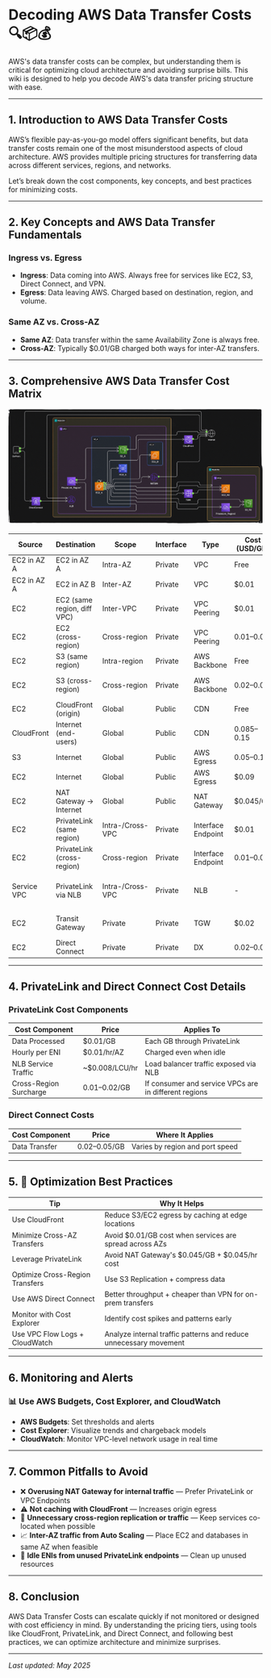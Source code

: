 # Decoding AWS Data Transfer Costs 🔍📦💰

AWS's data transfer costs can be complex, but understanding them is critical for optimizing cloud architecture and avoiding surprise bills. This wiki is designed to help you decode AWS's data transfer pricing structure with ease.

---

## 1. Introduction to AWS Data Transfer Costs

AWS’s flexible pay-as-you-go model offers significant benefits, but data transfer costs remain one of the most misunderstood aspects of cloud architecture. AWS provides multiple pricing structures for transferring data across different services, regions, and networks.

Let’s break down the cost components, key concepts, and best practices for minimizing costs.

---

## 2. Key Concepts and AWS Data Transfer Fundamentals

### Ingress vs. Egress

- **Ingress**: Data coming into AWS. Always free for services like EC2, S3, Direct Connect, and VPN.
- **Egress**: Data leaving AWS. Charged based on destination, region, and volume.

### Same AZ vs. Cross-AZ

- **Same AZ**: Data transfer within the same Availability Zone is always free.
- **Cross-AZ**: Typically $0.01/GB charged both ways for inter-AZ transfers.

---

## 3. Comprehensive AWS Data Transfer Cost Matrix

![AWS Data Transfer Overview](./aws-data-transfer-costs.gif)

| Source           | Destination           | Scope             | Interface        | Type           | Cost (USD/GB)   | Hourly Cost  | Notes                                             |
|------------------|------------------------|--------------------|-------------------|----------------|------------------|--------------|---------------------------------------------------|
| EC2 in AZ A      | EC2 in AZ A            | Intra-AZ           | Private           | VPC            | Free             | -            | Always free for same AZ                          |
| EC2 in AZ A      | EC2 in AZ B            | Inter-AZ           | Private           | VPC            | $0.01            | -            | Charged for both directions                      |
| EC2              | EC2 (same region, diff VPC) | Inter-VPC    | Private           | VPC Peering    | $0.01            | -            | No NAT cost, per-GB charge                       |
| EC2              | EC2 (cross-region)     | Cross-region       | Private           | VPC Peering    | $0.01–$0.02      | -            | Region-pair dependent                            |
| EC2              | S3 (same region)       | Intra-region       | Private           | AWS Backbone   | Free             | -            | Includes Lambda to S3                            |
| EC2              | S3 (cross-region)      | Cross-region       | Private           | AWS Backbone   | $0.02–$0.09      | -            | Depends on source/destination regions            |
| EC2              | CloudFront (origin)    | Global             | Public            | CDN            | Free             | -            | Egress to CloudFront is free                     |
| CloudFront       | Internet (end-users)   | Global             | Public            | CDN            | $0.085–$0.15     | -            | Region- and tier-dependent CDN pricing           |
| S3               | Internet               | Global             | Public            | AWS Egress     | $0.05–$0.15      | -            | Tiered pricing, region-dependent                 |
| EC2              | Internet               | Global             | Public            | AWS Egress     | $0.09            | -            | Standard egress pricing from EC2                 |
| EC2              | NAT Gateway → Internet | Global             | Public            | NAT Gateway    | $0.045/GB        | $0.045/hr    | Applies for traffic from private subnets         |
| EC2              | PrivateLink (same region) | Intra-/Cross-VPC | Private        | Interface Endpoint | $0.01         | $0.01/hr     | Charged per GB + per ENI/hr per AZ               |
| EC2              | PrivateLink (cross-region) | Cross-region    | Private           | Interface Endpoint | $0.01–$0.02 | $0.01/hr     | Additional cross-region surcharge may apply      |
| Service VPC      | PrivateLink via NLB    | Intra-/Cross-VPC   | Private           | NLB            | -                | ~$0.008/LCU/hr | For NLB processing exposed via PrivateLink       |
| EC2              | Transit Gateway        | Private            | Private           | TGW            | $0.02            | -            | Additional per VPC attachment charges            |
| EC2              | Direct Connect         | Private            | Private           | DX             | $0.02–$0.05      | -            | More cost-effective than VPN                     |

---

## 4. PrivateLink and Direct Connect Cost Details

### PrivateLink Cost Components

| Cost Component        | Price         | Applies To                                   |
|------------------------|---------------|----------------------------------------------|
| Data Processed         | $0.01/GB      | Each GB through PrivateLink                  |
| Hourly per ENI         | $0.01/hr/AZ   | Charged even when idle                       |
| NLB Service Traffic    | ~$0.008/LCU/hr| Load balancer traffic exposed via NLB        |
| Cross-Region Surcharge | $0.01–$0.02/GB| If consumer and service VPCs are in different regions |

### Direct Connect Costs

| Cost Component | Price           | Where It Applies                              |
|----------------|------------------|-----------------------------------------------|
| Data Transfer  | $0.02–$0.05/GB   | Varies by region and port speed               |

---

## 5. 🧠 Optimization Best Practices

| Tip                          | Why It Helps                                                   |
|------------------------------|-----------------------------------------------------------------|
| Use CloudFront               | Reduce S3/EC2 egress by caching at edge locations              |
| Minimize Cross-AZ Transfers  | Avoid $0.01/GB cost when services are spread across AZs        |
| Leverage PrivateLink         | Avoid NAT Gateway's $0.045/GB + $0.045/hr cost                 |
| Optimize Cross-Region Transfers | Use S3 Replication + compress data                          |
| Use AWS Direct Connect       | Better throughput + cheaper than VPN for on-prem transfers     |
| Monitor with Cost Explorer   | Identify cost spikes and patterns early                        |
| Use VPC Flow Logs + CloudWatch | Analyze internal traffic patterns and reduce unnecessary movement |

---

## 6. Monitoring and Alerts

### 📊 Use AWS Budgets, Cost Explorer, and CloudWatch

- **AWS Budgets**: Set thresholds and alerts
- **Cost Explorer**: Visualize trends and chargeback models
- **CloudWatch**: Monitor VPC-level network usage in real time

---

## 7. Common Pitfalls to Avoid

- ❌ **Overusing NAT Gateway for internal traffic** — Prefer PrivateLink or VPC Endpoints
- ⚠️ **Not caching with CloudFront** — Increases origin egress
- 🔁 **Unnecessary cross-region replication or traffic** — Keep services co-located when possible
- 📈 **Inter-AZ traffic from Auto Scaling** — Place EC2 and databases in same AZ when feasible
- 💸 **Idle ENIs from unused PrivateLink endpoints** — Clean up unused resources

---

## 8. Conclusion

AWS Data Transfer Costs can escalate quickly if not monitored or designed with cost efficiency in mind. By understanding the pricing tiers, using tools like CloudFront, PrivateLink, and Direct Connect, and following best practices, we can optimize architecture and minimize surprises.

---

_Last updated: May 2025_
